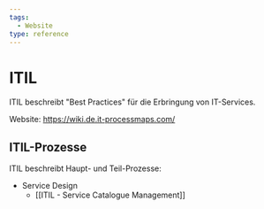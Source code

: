 ```yaml
---
tags:
  - Website
type: reference
---
```

# ITIL

ITIL beschreibt "Best Practices" für die Erbringung von IT-Services.

Website: <https://wiki.de.it-processmaps.com/>
## ITIL-Prozesse

ITIL beschreibt Haupt- und Teil-Prozesse:

* Service Design
	* [[ITIL - Service Catalogue Management]]